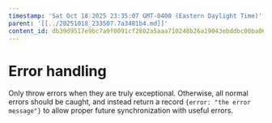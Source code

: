 ```yaml
---
timestamp: 'Sat Oct 18 2025 23:35:07 GMT-0400 (Eastern Daylight Time)'
parent: '[[../20251018_233507.7a3481b4.md]]'
content_id: db39d9517e9bc7a9f0091cf2802a5aaa710248b26a19043ebddbc00ba067bc70
---
```


# Error handling

Only throw errors when they are truly exceptional. Otherwise, all normal errors should be caught, and instead return a record `{error: "the error message"}` to allow proper future synchronization with useful errors.
